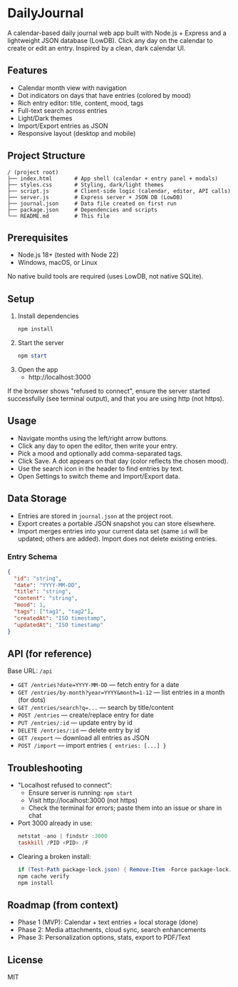 # DailyJournal

A calendar-based daily journal web app built with Node.js + Express and a lightweight JSON database (LowDB). Click any day on the calendar to create or edit an entry. Inspired by a clean, dark calendar UI.

## Features
- Calendar month view with navigation
- Dot indicators on days that have entries (colored by mood)
- Rich entry editor: title, content, mood, tags
- Full-text search across entries
- Light/Dark themes
- Import/Export entries as JSON
- Responsive layout (desktop and mobile)

## Project Structure
```
/ (project root)
├── index.html       # App shell (calendar + entry panel + modals)
├── styles.css       # Styling, dark/light themes
├── script.js        # Client-side logic (calendar, editor, API calls)
├── server.js        # Express server + JSON DB (LowDB)
├── journal.json     # Data file created on first run
├── package.json     # Dependencies and scripts
└── README.md        # This file
```

## Prerequisites
- Node.js 18+ (tested with Node 22)
- Windows, macOS, or Linux

No native build tools are required (uses LowDB, not native SQLite).

## Setup
1. Install dependencies
   ```powershell
   npm install
   ```
2. Start the server
   ```powershell
   npm start
   ```
3. Open the app
   - http://localhost:3000

If the browser shows "refused to connect", ensure the server started successfully (see terminal output), and that you are using http (not https).

## Usage
- Navigate months using the left/right arrow buttons.
- Click any day to open the editor, then write your entry.
- Pick a mood and optionally add comma-separated tags.
- Click Save. A dot appears on that day (color reflects the chosen mood).
- Use the search icon in the header to find entries by text.
- Open Settings to switch theme and Import/Export data.

## Data Storage
- Entries are stored in `journal.json` at the project root.
- Export creates a portable JSON snapshot you can store elsewhere.
- Import merges entries into your current data set (same `id` will be updated; others are added). Import does not delete existing entries.

### Entry Schema
```json
{
  "id": "string",
  "date": "YYYY-MM-DD",
  "title": "string",
  "content": "string",
  "mood": 1,
  "tags": ["tag1", "tag2"],
  "createdAt": "ISO timestamp",
  "updatedAt": "ISO timestamp"
}
```

## API (for reference)
Base URL: `/api`

- `GET /entries?date=YYYY-MM-DD` — fetch entry for a date
- `GET /entries/by-month?year=YYYY&month=1-12` — list entries in a month (for dots)
- `GET /entries/search?q=...` — search by title/content
- `POST /entries` — create/replace entry for date
- `PUT /entries/:id` — update entry by id
- `DELETE /entries/:id` — delete entry by id
- `GET /export` — download all entries as JSON
- `POST /import` — import entries `{ entries: [...] }`

## Troubleshooting
- "Localhost refused to connect":
  - Ensure server is running: `npm start`
  - Visit http://localhost:3000 (not https)
  - Check the terminal for errors; paste them into an issue or share in chat
- Port 3000 already in use:
  ```powershell
  netstat -ano | findstr :3000
  taskkill /PID <PID> /F
  ```
- Clearing a broken install:
  ```powershell
  if (Test-Path package-lock.json) { Remove-Item -Force package-lock.json }
  npm cache verify
  npm install
  ```

## Roadmap (from context)
- Phase 1 (MVP): Calendar + text entries + local storage (done)
- Phase 2: Media attachments, cloud sync, search enhancements
- Phase 3: Personalization options, stats, export to PDF/Text

## License
MIT
